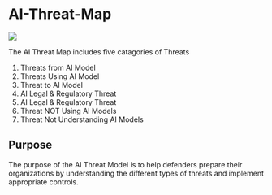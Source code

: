 # AI-Threat-Map
<img src="https://github.com/subzer0girl2/AI-Threat-Mind-Map/blob/main/Numbered%20AI%20Threat%20Map%20v1.8.png"/>

The AI Threat Map includes five catagories of Threats
1. Threats from AI Model
2. Threats Using AI Model
3. Threat to AI Model
4. AI Legal & Regulatory Threat
5. AI Legal & Regulatory Threat
6. Threat NOT Using AI Models
7. Threat Not Understanding AI Models 
## Purpose 
The purpose of the AI Threat Model is to help defenders prepare their organizations by understanding the different types of threats and implement appropriate controls.
